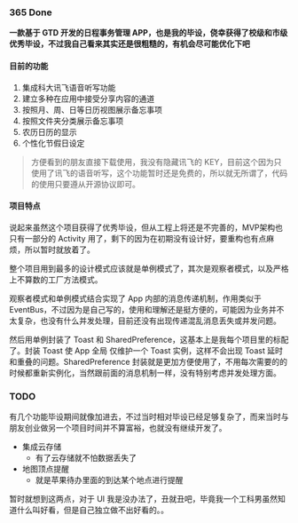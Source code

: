 ### 365 Done
**一款基于 GTD 开发的日程事务管理 APP，也是我的毕设，侥幸获得了校级和市级优秀毕设，不过我自己看来其实还是很粗糙的，有机会尽可能优化下吧**

#### 目前的功能
1.  集成科大讯飞语音听写功能
2.  建立多种在应用中接受分享内容的通道
3.  按照月、周、日等日历视图展示备忘事项
4.  按照文件夹分类展示备忘事项
5.  农历日历的显示
6.  个性化节假日设定

> 方便看到的朋友直接下载使用，我没有隐藏讯飞的 KEY，目前这个因为只使用了讯飞的语音听写，这个功能暂时还是免费的，所以就无所谓了，代码的使用只要遵从开源协议即可。

#### 项目特点
说起来虽然这个项目获得了优秀毕设，但从工程上将还是不完善的，MVP架构也只有一部分的 Activity 用了，剩下的因为在初期没有设计好，要重构也有点麻烦，所以暂时就放着了。

整个项目用到最多的设计模式应该就是单例模式了，其次是观察者模式，以及严格上不算数的工厂方法模式。

观察者模式和单例模式结合实现了 App 内部的消息传递机制，作用类似于 EventBus，不过因为是自己写的，使用和理解还是挺方便的，可能因为业务并不太复杂，也没有什么并发处理，目前还没有出现传递混乱消息丢失或并发问题。

然后用单例封装了 Toast 和 SharedPreference，这基本上是我每个项目里的标配了。封装 Toast 使 App 全局 仅维护一个 Toast 实例，这样不会出现 Toast 延时和重叠的问题。SharedPreference 封装就是更加方便使用了，不用每次需要的的时候都重新实例化，当然跟前面的消息机制一样，没有特别考虑并发处理方面。

### TODO
有几个功能毕设期间就像加进去，不过当时相对毕设已经足够复杂了，而来当时与朋友创业做另一个项目时间并不算富裕，也就没有继续开发了。
- 集成云存储
    + 有了云存储就不怕数据丢失了
- 地图顶点提醒
    + 就是苹果待办里面的到达某个地点进行提醒

暂时就想到这两点，对于 UI 我是没办法了，丑就丑吧，毕竟我一个工科男虽然知道什么叫好看，但是自己独立做不出好看的。。